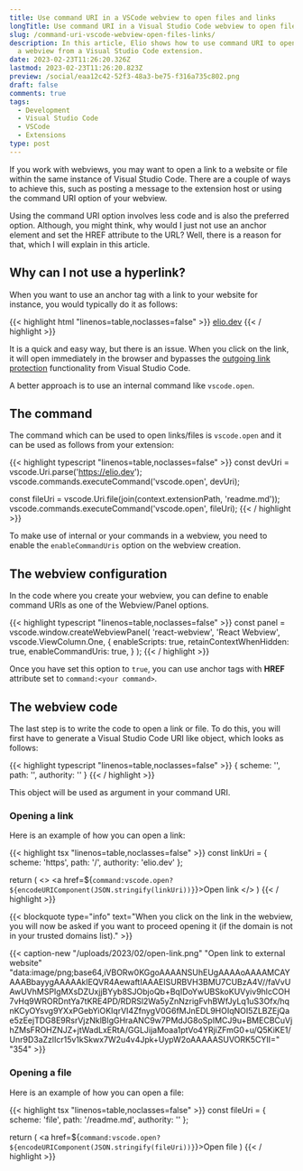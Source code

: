 ```yaml
---
title: Use command URI in a VSCode webview to open files and links
longTitle: Use command URI in a Visual Studio Code webview to open files and links
slug: /command-uri-vscode-webview-open-files-links/
description: In this article, Elio shows how to use command URI to open files and links in
  a webview from a Visual Studio Code extension.
date: 2023-02-23T11:26:20.326Z
lastmod: 2023-02-23T11:26:20.823Z
preview: /social/eaa12c42-52f3-48a3-be75-f316a735c802.png
draft: false
comments: true
tags:
  - Development
  - Visual Studio Code
  - VSCode
  - Extensions
type: post
---
```


If you work with webviews, you may want to open a link to a website or file within the same instance of Visual Studio Code. There are a couple of ways to achieve this, such as posting a message to the extension host or using the command URI option of your webview.

Using the command URI option involves less code and is also the preferred option. Although, you might think, why would I just not use an anchor element and set the HREF attribute to the URL? Well, there is a reason for that, which I will explain in this article.

## Why can I not use a hyperlink?

When you want to use an anchor tag with a link to your website for instance, you would typically do it as follows:

{{< highlight html "linenos=table,noclasses=false" >}}
<a href="https://elio.dev">elio.dev</a>
{{< / highlight >}}

It is a quick and easy way, but there is an issue. When you click on the link, it will open immediately in the browser and bypasses the [outgoing link protection](https://code.visualstudio.com/docs/editor/editingevolved#_outgoing-link-protection) functionality from Visual Studio Code.

A better approach is to use an internal command like `vscode.open`.

## The command

The command which can be used to open links/files is `vscode.open` and it can be used as follows from your extension:

{{< highlight typescript "linenos=table,noclasses=false" >}}
const devUri = vscode.Uri.parse('https://elio.dev');
vscode.commands.executeCommand('vscode.open', devUri);

const fileUri = vscode.Uri.file(join(context.extensionPath, 'readme.md'));
vscode.commands.executeCommand('vscode.open', fileUri);
{{< / highlight >}}

To make use of internal or your commands in a webview, you need to enable the `enableCommandUris` option on the webview creation.

## The webview configuration

In the code where you create your webview, you can define to enable command URIs as one of the Webview/Panel options.

{{< highlight typescript "linenos=table,noclasses=false" >}}
const panel = vscode.window.createWebviewPanel(
	'react-webview',
	'React Webview',
	vscode.ViewColumn.One,
	{
		enableScripts: true,
		retainContextWhenHidden: true,
		enableCommandUris: true,
	}
);
{{< / highlight >}}

Once you have set this option to `true`, you can use anchor tags with **HREF** attribute set to `command:<your command>`.

## The webview code

The last step is to write the code to open a link or file. To do this, you will first have to generate a Visual Studio Code URI like object, which looks as follows:

{{< highlight typescript "linenos=table,noclasses=false" >}}
{
  scheme: '',
  path: '',
  authority: ''
}
{{< / highlight >}}

This object will be used as argument in your command URI.

### Opening a link

Here is an example of how you can open a link:

{{< highlight tsx "linenos=table,noclasses=false" >}}
const linkUri = {
  scheme: 'https',
  path: '/',
  authority: 'elio.dev'
};

return (
  <>
    <a href=${`command:vscode.open?${encodeURIComponent(JSON.stringify(linkUri))}`}>Open link</a>
  </>
)
{{< / highlight >}}

{{< blockquote type="info" text="When you click on the link in the webview, you will now be asked if you want to proceed opening it (if the domain is not in your trusted domains list)." >}}

{{< caption-new "/uploads/2023/02/open-link.png" "Open link to external website"  "data:image/png;base64,iVBORw0KGgoAAAANSUhEUgAAAAoAAAAMCAYAAABbayygAAAAAklEQVR4AewaftIAAAEISURBVH3BMU7CUBzA4V//faVvUAwUVhMSPIgMXsDZUxjjBYyb8SJObjoQb+BqIDoYwUBSkoKUVyiv9hlcCOH7vHq9WRORDntYa7tKRE4PD/RDRSl2Wa5yZnNzrigFvhBWfJyLq1uS3Ofx/hqnKCyOYsvg9YXxPGebYiOKIqrVI4ZfnygV0G6fMJnEDL9HOIqNOI5ZLBZEjQae5zEejTDG8E9RsrVjzNklBlgGHraANC9w7PMdJG8oSpIMCJ9u+BMECBCuVjhZMsFROHZNJZ+jtWadLxERtA/GGLJijaMoaa1ptVo4YRjiZFmG0+u/Q5KiKE1/Unr9D3aZzlIcr15v1kSkwx7W2u4v4Jpk+UypW2oAAAAASUVORK5CYII=" "354" >}}

### Opening a file

Here is an example of how you can open a file:

{{< highlight tsx "linenos=table,noclasses=false" >}}
const fileUri = {
  scheme: 'file',
  path: '<absolute path>/readme.md',
  authority: ''
};

return (
  <a href=${`command:vscode.open?${encodeURIComponent(JSON.stringify(fileUri))}`}>Open file</a>
)
{{< / highlight >}}
